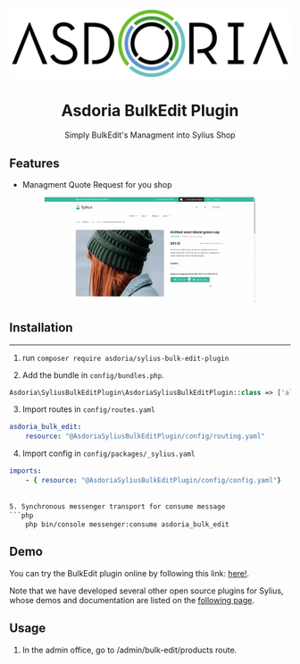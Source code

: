 <p align="center">
</p>

![Logo Asdoria](doc/asdoria.jpg)

<h1 align="center">Asdoria BulkEdit Plugin</h1>

<p align="center">Simply BulkEdit's Managment into Sylius Shop</p>

## Features

+ Managment Quote Request for you shop

<div style="max-width: 75%; height: auto; margin: auto">

![Add to Cart](doc/presentation.gif)

</div>

<div style="max-width: 75%; height: auto; margin: auto">

</div>



## Installation

---
1. run `composer require asdoria/sylius-bulk-edit-plugin`


2. Add the bundle in `config/bundles.php`.

```PHP
Asdoria\SyliusBulkEditPlugin\AsdoriaSyliusBulkEditPlugin::class => ['all' => true],
```

3. Import routes in `config/routes.yaml`

```yaml
asdoria_bulk_edit:
    resource: "@AsdoriaSyliusBulkEditPlugin/config/routing.yaml"
```

4. Import config in `config/packages/_sylius.yaml`
```yaml
imports:
    - { resource: "@AsdoriaSyliusBulkEditPlugin/config/config.yaml"}
```
```

5. Synchronous messenger transport for consume message
```php
    php bin/console messenger:consume asdoria_bulk_edit
```

## Demo

You can try the BulkEdit plugin online by following this link: [here!](https://demo-sylius.asdoria.fr/en_US/bulk-edit).

Note that we have developed several other open source plugins for Sylius, whose demos and documentation are listed on the [following page](https://asdoria.github.io/).

## Usage

1. In the admin office, go to /admin/bulk-edit/products route.



